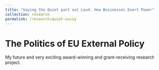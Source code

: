 ```yaml
---
title: "Saying the Quiet part out Loud: How Businesses Exert Power"
collection: research
permalink: /research/quiet-noisy
---
```


The Politics of EU External Policy
======

My future and very exciting award-winning and grant-receiving research project.